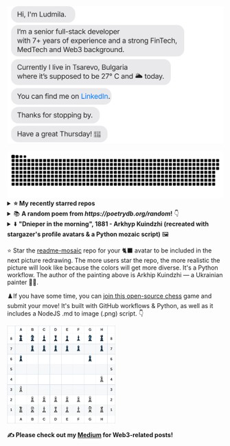 [![](https://raw.githubusercontent.com/milaabl/milaabl/main/chat.svg)](https://www.linkedin.com/in/ludmila-a-dev/)

<!-- https://github.com/milaabl/milaabl/assets/86361434/c35b0e6f-acf0-435e-920d-b90faa4788ad -->

<img alt="Snake eating my contributions for breakfast🧉" src="https://raw.githubusercontent.com/milaabl/milaabl-readme/preview/github-contribution-grid-snake.svg" />

<details>
<summary>
  <strong>⭐ My recently starred repos </strong>
</summary>
  
<!-- Starred repos start -->
| Name | Url | Stars | Description |
| --- | --- |  --- |  --- |
| the-coder-o/a-bd.me|https://github.com/the-coder-o/a-bd.me|8|My personal website made with Next.js 14 (App Router). Features blog posts, gear list, dark theme and more. Tailwind CSS,  Radix, Framer Motion, and Vercel.|
| Xunzhuo/Xunzhuo|https://github.com/Xunzhuo/Xunzhuo|35|About me|
| zcaceres/interview-prep|https://github.com/zcaceres/interview-prep|1|algos, data structures etc.|
| zcaceres/snoop|https://github.com/zcaceres/snoop|3|Like grep or ack... for the DOM|
| zcaceres/zcaceres|https://github.com/zcaceres/zcaceres|2|Super secret Github profile README thing|
| zcaceres/dotfiles|https://github.com/zcaceres/dotfiles|2|System setup w/dotfiles, tools, and apps automated with Ansible. Forever a WIP.|
| glitch-txs/walletconnect-cafe|https://github.com/glitch-txs/walletconnect-cafe|2|Ethereum-provider implementation with Cafe (global state manager)|
| glitch-txs/metamask-csp-firefox|https://github.com/glitch-txs/metamask-csp-firefox|4|MetaMask is blocked by Firefox when using CSP|
| glitch-txs/next-auth|https://github.com/glitch-txs/next-auth|1|Authentication for the Web.|
| michaelsbradleyjr/nim-notcurses|https://github.com/michaelsbradleyjr/nim-notcurses|28|Nim wrapper for Notcurses: blingful TUIs and character graphics|
| arianXdev/hardhat-jest|https://github.com/arianXdev/hardhat-jest|10|A Hardhat plugin that allows you to use Jest easily!|
| przemek890/Gender_prediction|https://github.com/przemek890/Gender_prediction|4|An application that utilizes camera input to predict a person's gender using a convolutional layer in PyTorch.|
| pieralukasz/pixel-recruitment-task|https://github.com/pieralukasz/pixel-recruitment-task|1|Zadanie rekrutacyjne Pixel Technology|
| SaraRasoulian/oop-solid-patterns|https://github.com/SaraRasoulian/oop-solid-patterns|14|💎  An educational repository for OOP, SOLID and Design Patterns|
| BogdanMFometescu/resume-builder|https://github.com/BogdanMFometescu/resume-builder|11|Django-based web application that allows users to create, update, and export professional resumes.|
| 0xMimir/Advance-CNN-LSTM-Model-for-Cryptocurrency-Forecasting|https://github.com/0xMimir/Advance-CNN-LSTM-Model-for-Cryptocurrency-Forecasting|7|CNN LSTM model used for predicting cryptocurrencies|
| b-hristov/b-hristov|https://github.com/b-hristov/b-hristov|1||
| CloverGit/CloverGit|https://github.com/CloverGit/CloverGit|7||
| TatevKaren/TatevKaren-data-science-portfolio|https://github.com/TatevKaren/TatevKaren-data-science-portfolio|57|Data Science Portfolio of Tatev Karen Aslanyan including Case Studies and Research Projects that I have completed that solve business problems or introduce new products. Case Study papers, codes, and additional resources are all included.|
| PiotrRut/elonmusk-twitter-notifier|https://github.com/PiotrRut/elonmusk-twitter-notifier|62|AI driven e-mail notifier for tweets mentioning stock from Elon Musk 📈|
| Vendicated/Vencord|https://github.com/Vendicated/Vencord|7335|The cutest Discord client mod|
| yeoman/yo|https://github.com/yeoman/yo|3802|CLI tool for running Yeoman generators|
| matter-labs/zksync-era|https://github.com/matter-labs/zksync-era|2991|zkSync era|
| 0age/create2crunch|https://github.com/0age/create2crunch|432|A Rust program for finding salts that create gas-efficient Ethereum addresses via CREATE2.|
| joshstevens19/ethereum-multicall|https://github.com/joshstevens19/ethereum-multicall|340|Ability to call many ethereum constant function calls in 1 JSONRPC request|
| threshold-network/token-dashboard|https://github.com/threshold-network/token-dashboard|21||
| LimeChain/mongoose-immutable-plugin|https://github.com/LimeChain/mongoose-immutable-plugin|2|Mongoose plugin guarding fields from modifications|
| ankitects/anki|https://github.com/ankitects/anki|17557|Anki's shared backend and web components, and the Qt frontend|
| lightningnetwork/lnd|https://github.com/lightningnetwork/lnd|7523|Lightning Network Daemon ⚡️|
| CoNarrative/mongo-immutable|https://github.com/CoNarrative/mongo-immutable|10|Immutable MongoDB.|

<!-- Starred repos end -->

</details>

<details>
  <summary>📚 <strong>A random poem from <em>https://poetrydb.org/random</em>!</strong> 👇 </summary>

<!-- Start poem -->
# 💮 Alfred Lord Tennyson - The Coming Of Arthur by *Lord Alfred Tennyson*

<p>
    Leodogran, the King of Cameliard,<br/>Had one fair daughter, and none other child;<br/>And she was the fairest of all flesh on earth,<br/>Guinevere, and in her his one delight.<br/><br/>For many a petty king ere Arthur came<br/>Ruled in this isle, and ever waging war<br/>Each upon other, wasted all the land;<br/>And still from time to time the heathen host<br/>Swarmed overseas, and harried what was left.<br/>And so there grew great tracts of wilderness,<br/>Wherein the beast was ever more and more,<br/>But man was less and less, till Arthur came.<br/>For first Aurelius lived and fought and died,<br/>And after him King Uther fought and died,<br/>But either failed to make the kingdom one.<br/>And after these King Arthur for a space,<br/>And through the puissance of his Table Round,<br/>Drew all their petty princedoms under him.<br/>Their king and head, and made a realm, and reigned.<br/><br/>And thus the land of Cameliard was waste,<br/>Thick with wet woods, and many a beast therein,<br/>And none or few to scare or chase the beast;<br/>So that wild dog, and wolf and boar and bear<br/>Came night and day, and rooted in the fields,<br/>And wallowed in the gardens of the King.<br/>And ever and anon the wolf would steal<br/>The children and devour, but now and then,<br/>Her own brood lost or dead, lent her fierce teat<br/>To human sucklings; and the children, housed<br/>In her foul den, there at their meat would growl,<br/>And mock their foster mother on four feet,<br/>Till, straightened, they grew up to wolf-like men,<br/>Worse than the wolves. And King Leodogran<br/>Groaned for the Roman legions here again,<br/>And Csar's eagle: then his brother king,<br/>Urien, assailed him: last a heathen horde,<br/>Reddening the sun with smoke and earth with blood,<br/>And on the spike that split the mother's heart<br/>Spitting the child, brake on him, till, amazed,<br/>He knew not whither he should turn for aid.<br/><br/>But--for he heard of Arthur newly crowned,<br/>Though not without an uproar made by those<br/>Who cried, `He is not Uther's son'--the King<br/>Sent to him, saying, `Arise, and help us thou!<br/>For here between the man and beast we die.'<br/><br/>And Arthur yet had done no deed of arms,<br/>But heard the call, and came: and Guinevere<br/>Stood by the castle walls to watch him pass;<br/>But since he neither wore on helm or shield<br/>The golden symbol of his kinglihood,<br/>But rode a simple knight among his knights,<br/>And many of these in richer arms than he,<br/>She saw him not, or marked not, if she saw,<br/>One among many, though his face was bare.<br/>But Arthur, looking downward as he past,<br/>Felt the light of her eyes into his life<br/>Smite on the sudden, yet rode on, and pitched<br/>His tents beside the forest. Then he drave<br/>The heathen; after, slew the beast, and felled<br/>The forest, letting in the sun, and made<br/>Broad pathways for the hunter and the knight<br/>And so returned.<br/><br/>For while he lingered there,<br/>A doubt that ever smouldered in the hearts<br/>Of those great Lords and Barons of his realm<br/>Flashed forth and into war: for most of these,<br/>Colleaguing with a score of petty kings,<br/>Made head against him, crying, `Who is he<br/>That he should rule us? who hath proven him<br/>King Uther's son? for lo! we look at him,<br/>And find nor face nor bearing, limbs nor voice,<br/>Are like to those of Uther whom we knew.<br/>This is the son of Gorlos, not the King;<br/>This is the son of Anton, not the King.'<br/><br/>And Arthur, passing thence to battle, felt<br/>Travail, and throes and agonies of the life,<br/>Desiring to be joined with Guinevere;<br/>And thinking as he rode, `Her father said<br/>That there between the man and beast they die.<br/>Shall I not lift her from this land of beasts<br/>Up to my throne, and side by side with me?<br/>What happiness to reign a lonely king,<br/>Vext--O ye stars that shudder over me,<br/>O earth that soundest hollow under me,<br/>Vext with waste dreams? for saving I be joined<br/>To her that is the fairest under heaven,<br/>I seem as nothing in the mighty world,<br/>And cannot will my will, nor work my work<br/>Wholly, nor make myself in mine own realm<br/>Victor and lord. But were I joined with her,<br/>Then might we live together as one life,<br/>And reigning with one will in everything<br/>Have power on this dark land to lighten it,<br/>And power on this dead world to make it live.'<br/><br/>Thereafter--as he speaks who tells the tale--<br/>When Arthur reached a field-of-battle bright<br/>With pitched pavilions of his foe, the world<br/>Was all so clear about him, that he saw<br/>The smallest rock far on the faintest hill,<br/>And even in high day the morning star.<br/>So when the King had set his banner broad,<br/>At once from either side, with trumpet-blast,<br/>And shouts, and clarions shrilling unto blood,<br/>The long-lanced battle let their horses run.<br/>And now the Barons and the kings prevailed,<br/>And now the King, as here and there that war<br/>Went swaying; but the Powers who walk the world<br/>Made lightnings and great thunders over him,<br/>And dazed all eyes, till Arthur by main might,<br/>And mightier of his hands with every blow,<br/>And leading all his knighthood threw the kings<br/>Cardos, Urien, Cradlemont of Wales,<br/>Claudias, and Clariance of Northumberland,<br/>The King Brandagoras of Latangor,<br/>With Anguisant of Erin, Morganore,<br/>And Lot of Orkney. Then, before a voice<br/>As dreadful as the shout of one who sees<br/>To one who sins, and deems himself alone<br/>And all the world asleep, they swerved and brake<br/>Flying, and Arthur called to stay the brands<br/>That hacked among the flyers, `Ho! they yield!'<br/>So like a painted battle the war stood<br/>Silenced, the living quiet as the dead,<br/>And in the heart of Arthur joy was lord.<br/>He laughed upon his warrior whom he loved<br/>And honoured most. `Thou dost not doubt me King,<br/>So well thine arm hath wrought for me today.'<br/>`Sir and my liege,' he cried, `the fire of God<br/>Descends upon thee in the battle-field:<br/>I know thee for my King!' Whereat the two,<br/>For each had warded either in the fight,<br/>Sware on the field of death a deathless love.<br/>And Arthur said, `Man's word is God in man:<br/>Let chance what will, I trust thee to the death.'<br/><br/>Then quickly from the foughten field he sent<br/>Ulfius, and Brastias, and Bedivere,<br/>His new-made knights, to King Leodogran,<br/>Saying, `If I in aught have served thee well,<br/>Give me thy daughter Guinevere to wife.'<br/><br/>Whom when he heard, Leodogran in heart<br/>Debating--`How should I that am a king,<br/>However much he holp me at my need,<br/>Give my one daughter saving to a king,<br/>And a king's son?'--lifted his voice, and called<br/>A hoary man, his chamberlain, to whom<br/>He trusted all things, and of him required<br/>His counsel: `Knowest thou aught of Arthur's birth?'<br/><br/>Then spake the hoary chamberlain and said,<br/>`Sir King, there be but two old men that know:<br/>And each is twice as old as I; and one<br/>Is Merlin, the wise man that ever served<br/>King Uther through his magic art; and one<br/>Is Merlin's master (so they call him) Bleys,<br/>Who taught him magic, but the scholar ran<br/>Before the master, and so far, that Bleys,<br/>Laid magic by, and sat him down, and wrote<br/>All things and whatsoever Merlin did<br/>In one great annal-book, where after-years<br/>Will learn the secret of our Arthur's birth.'<br/><br/>To whom the King Leodogran replied,<br/>`O friend, had I been holpen half as well<br/>By this King Arthur as by thee today,<br/>Then beast and man had had their share of me:<br/>But summon here before us yet once more<br/>Ulfius, and Brastias, and Bedivere.'<br/><br/>Then, when they came before him, the King said,<br/>`I have seen the cuckoo chased by lesser fowl,<br/>And reason in the chase: but wherefore now<br/>Do these your lords stir up the heat of war,<br/>Some calling Arthur born of Gorlos,<br/>Others of Anton? Tell me, ye yourselves,<br/>Hold ye this Arthur for King Uther's son?'<br/><br/>And Ulfius and Brastias answered, `Ay.'<br/>Then Bedivere, the first of all his knights<br/>Knighted by Arthur at his crowning, spake--<br/>For bold in heart and act and word was he,<br/>Whenever slander breathed against the King--<br/><br/>`Sir, there be many rumours on this head:<br/>For there be those who hate him in their hearts,<br/>Call him baseborn, and since his ways are sweet,<br/>And theirs are bestial, hold him less than man:<br/>And there be those who deem him more than man,<br/>And dream he dropt from heaven: but my belief<br/>In all this matter--so ye care to learn--<br/>Sir, for ye know that in King Uther's time<br/>The prince and warrior Gorlos, he that held<br/>Tintagil castle by the Cornish sea,<br/>Was wedded with a winsome wife, Ygerne:<br/>And daughters had she borne him,--one whereof,<br/>Lot's wife, the Queen of Orkney, Bellicent,<br/>Hath ever like a loyal sister cleaved<br/>To Arthur,--but a son she had not borne.<br/>And Uther cast upon her eyes of love:<br/>But she, a stainless wife to Gorlos,<br/>So loathed the bright dishonour of his love,<br/>That Gorlos and King Uther went to war:<br/>And overthrown was Gorlos and slain.<br/>Then Uther in his wrath and heat besieged<br/>Ygerne within Tintagil, where her men,<br/>Seeing the mighty swarm about their walls,<br/>Left her and fled, and Uther entered in,<br/>And there was none to call to but himself.<br/>So, compassed by the power of the King,<br/>Enforced was she to wed him in her tears,<br/>And with a shameful swiftness: afterward,<br/>Not many moons, King Uther died himself,<br/>Moaning and wailing for an heir to rule<br/>After him, lest the realm should go to wrack.<br/>And that same night, the night of the new year,<br/>By reason of the bitterness and grief<br/>That vext his mother, all before his time<br/>Was Arthur born, and all as soon as born<br/>Delivered at a secret postern-gate<br/>To Merlin, to be holden far apart<br/>Until his hour should come; because the lords<br/>Of that fierce day were as the lords of this,<br/>Wild beasts, and surely would have torn the child<br/>Piecemeal among them, had they known; for each<br/>But sought to rule for his own self and hand,<br/>And many hated Uther for the sake<br/>Of Gorlos. Wherefore Merlin took the child,<br/>And gave him to Sir Anton, an old knight<br/>And ancient friend of Uther; and his wife<br/>Nursed the young prince, and reared him with her own;<br/>And no man knew. And ever since the lords<br/>Have foughten like wild beasts among themselves,<br/>So that the realm has gone to wrack: but now,<br/>This year, when Merlin (for his hour had come)<br/>Brought Arthur forth, and set him in the hall,<br/>Proclaiming, "Here is Uther's heir, your king,"<br/>A hundred voices cried, "Away with him!<br/>No king of ours! a son of Gorlos he,<br/>Or else the child of Anton, and no king,<br/>Or else baseborn." Yet Merlin through his craft,<br/>And while the people clamoured for a king,<br/>Had Arthur crowned; but after, the great lords<br/>Banded, and so brake out in open war.'<br/><br/>Then while the King debated with himself<br/>If Arthur were the child of shamefulness,<br/>Or born the son of Gorlos, after death,<br/>Or Uther's son, and born before his time,<br/>Or whether there were truth in anything<br/>Said by these three, there came to Cameliard,<br/>With Gawain and young Modred, her two sons,<br/>Lot's wife, the Queen of Orkney, Bellicent;<br/>Whom as he could, not as he would, the King<br/>Made feast for, saying, as they sat at meat,<br/><br/>`A doubtful throne is ice on summer seas.<br/>Ye come from Arthur's court. Victor his men<br/>Report him! Yea, but ye--think ye this king--<br/>So many those that hate him, and so strong,<br/>So few his knights, however brave they be--<br/>Hath body enow to hold his foemen down?'<br/><br/>`O King,' she cried, `and I will tell thee: few,<br/>Few, but all brave, all of one mind with him;<br/>For I was near him when the savage yells<br/>Of Uther's peerage died, and Arthur sat<br/>Crowned on the das, and his warriors cried,<br/>"Be thou the king, and we will work thy will<br/>Who love thee." Then the King in low deep tones,<br/>And simple words of great authority,<br/>Bound them by so strait vows to his own self,<br/>That when they rose, knighted from kneeling, some<br/>Were pale as at the passing of a ghost,<br/>Some flushed, and others dazed, as one who wakes<br/>Half-blinded at the coming of a light.<br/><br/>`But when he spake and cheered his Table Round<br/>With large, divine, and comfortable words,<br/>Beyond my tongue to tell thee--I beheld<br/>From eye to eye through all their Order flash<br/>A momentary likeness of the King:<br/>And ere it left their faces, through the cross<br/>And those around it and the Crucified,<br/>Down from the casement over Arthur, smote<br/>Flame-colour, vert and azure, in three rays,<br/>One falling upon each of three fair queens,<br/>Who stood in silence near his throne, the friends<br/>Of Arthur, gazing on him, tall, with bright<br/>Sweet faces, who will help him at his need.<br/><br/>`And there I saw mage Merlin, whose vast wit<br/>And hundred winters are but as the hands<br/>Of loyal vassals toiling for their liege.<br/><br/>`And near him stood the Lady of the Lake,<br/>Who knows a subtler magic than his own--<br/>Clothed in white samite, mystic, wonderful.<br/>She gave the King his huge cross-hilted sword,<br/>Whereby to drive the heathen out: a mist<br/>Of incense curled about her, and her face<br/>Wellnigh was hidden in the minster gloom;<br/>But there was heard among the holy hymns<br/>A voice as of the waters, for she dwells<br/>Down in a deep; calm, whatsoever storms<br/>May shake the world, and when the surface rolls,<br/>Hath power to walk the waters like our Lord.<br/><br/>`There likewise I beheld Excalibur<br/>Before him at his crowning borne, the sword<br/>That rose from out the bosom of the lake,<br/>And Arthur rowed across and took it--rich<br/>With jewels, elfin Urim, on the hilt,<br/>Bewildering heart and eye--the blade so bright<br/>That men are blinded by it--on one side,<br/>Graven in the oldest tongue of all this world,<br/>"Take me," but turn the blade and ye shall see,<br/>And written in the speech ye speak yourself,<br/>"Cast me away!" And sad was Arthur's face<br/>Taking it, but old Merlin counselled him,<br/>"Take thou and strike! the time to cast away<br/>Is yet far-off." So this great brand the king<br/>Took, and by this will beat his foemen down.'<br/><br/>Thereat Leodogran rejoiced, but thought<br/>To sift his doubtings to the last, and asked,<br/>Fixing full eyes of question on her face,<br/>`The swallow and the swift are near akin,<br/>But thou art closer to this noble prince,<br/>Being his own dear sister;' and she said,<br/>`Daughter of Gorlos and Ygerne am I;'<br/>`And therefore Arthur's sister?' asked the King.<br/>She answered, `These be secret things,' and signed<br/>To those two sons to pass, and let them be.<br/>And Gawain went, and breaking into song<br/>Sprang out, and followed by his flying hair<br/>Ran like a colt, and leapt at all he saw:<br/>But Modred laid his ear beside the doors,<br/>And there half-heard; the same that afterward<br/>Struck for the throne, and striking found his doom.<br/><br/>And then the Queen made answer, `What know I?<br/>For dark my mother was in eyes and hair,<br/>And dark in hair and eyes am I; and dark<br/>Was Gorlos, yea and dark was Uther too,<br/>Wellnigh to blackness; but this King is fair<br/>Beyond the race of Britons and of men.<br/>Moreover, always in my mind I hear<br/>A cry from out the dawning of my life,<br/>A mother weeping, and I hear her say,<br/>"O that ye had some brother, pretty one,<br/>To guard thee on the rough ways of the world."'<br/><br/>`Ay,' said the King, `and hear ye such a cry?<br/>But when did Arthur chance upon thee first?'<br/><br/>`O King!' she cried, `and I will tell thee true:<br/>He found me first when yet a little maid:<br/>Beaten I had been for a little fault<br/>Whereof I was not guilty; and out I ran<br/>And flung myself down on a bank of heath,<br/>And hated this fair world and all therein,<br/>And wept, and wished that I were dead; and he--<br/>I know not whether of himself he came,<br/>Or brought by Merlin, who, they say, can walk<br/>Unseen at pleasure--he was at my side,<br/>And spake sweet words, and comforted my heart,<br/>And dried my tears, being a child with me.<br/>And many a time he came, and evermore<br/>As I grew greater grew with me; and sad<br/>At times he seemed, and sad with him was I,<br/>Stern too at times, and then I loved him not,<br/>But sweet again, and then I loved him well.<br/>And now of late I see him less and less,<br/>But those first days had golden hours for me,<br/>For then I surely thought he would be king.<br/><br/>`But let me tell thee now another tale:<br/>For Bleys, our Merlin's master, as they say,<br/>Died but of late, and sent his cry to me,<br/>To hear him speak before he left his life.<br/>Shrunk like a fairy changeling lay the mage;<br/>And when I entered told me that himself<br/>And Merlin ever served about the King,<br/>Uther, before he died; and on the night<br/>When Uther in Tintagil past away<br/>Moaning and wailing for an heir, the two<br/>Left the still King, and passing forth to breathe,<br/>Then from the castle gateway by the chasm<br/>Descending through the dismal night--a night<br/>In which the bounds of heaven and earth were lost--<br/>Beheld, so high upon the dreary deeps<br/>It seemed in heaven, a ship, the shape thereof<br/>A dragon winged, and all from stern to stern<br/>Bright with a shining people on the decks,<br/>And gone as soon as seen. And then the two<br/>Dropt to the cove, and watched the great sea fall,<br/>Wave after wave, each mightier than the last,<br/>Till last, a ninth one, gathering half the deep<br/>And full of voices, slowly rose and plunged<br/>Roaring, and all the wave was in a flame:<br/>And down the wave and in the flame was borne<br/>A naked babe, and rode to Merlin's feet,<br/>Who stoopt and caught the babe, and cried "The King!<br/>Here is an heir for Uther!" And the fringe<br/>Of that great breaker, sweeping up the strand,<br/>Lashed at the wizard as he spake the word,<br/>And all at once all round him rose in fire,<br/>So that the child and he were clothed in fire.<br/>And presently thereafter followed calm,<br/>Free sky and stars: "And this the same child," he said,<br/>"Is he who reigns; nor could I part in peace<br/>Till this were told." And saying this the seer<br/>Went through the strait and dreadful pass of death,<br/>Not ever to be questioned any more<br/>Save on the further side; but when I met<br/>Merlin, and asked him if these things were truth--<br/>The shining dragon and the naked child<br/>Descending in the glory of the seas--<br/>He laughed as is his wont, and answered me<br/>In riddling triplets of old time, and said:<br/><br/>`"Rain, rain, and sun! a rainbow in the sky!<br/>A young man will be wiser by and by;<br/>An old man's wit may wander ere he die.<br/>Rain, rain, and sun! a rainbow on the lea!<br/>And truth is this to me, and that to thee;<br/>And truth or clothed or naked let it be.<br/>Rain, sun, and rain! and the free blossom blows:<br/>Sun, rain, and sun! and where is he who knows?<br/>From the great deep to the great deep he goes."<br/><br/>`So Merlin riddling angered me; but thou<br/>Fear not to give this King thy only child,<br/>Guinevere: so great bards of him will sing<br/>Hereafter; and dark sayings from of old<br/>Ranging and ringing through the minds of men,<br/>And echoed by old folk beside their fires<br/>For comfort after their wage-work is done,<br/>Speak of the King; and Merlin in our time<br/>Hath spoken also, not in jest, and sworn<br/>Though men may wound him that he will not die,<br/>But pass, again to come; and then or now<br/>Utterly smite the heathen underfoot,<br/>Till these and all men hail him for their king.'<br/><br/>She spake and King Leodogran rejoiced,<br/>But musing, `Shall I answer yea or nay?'<br/>Doubted, and drowsed, nodded and slept, and saw,<br/>Dreaming, a slope of land that ever grew,<br/>Field after field, up to a height, the peak<br/>Haze-hidden, and thereon a phantom king,<br/>Now looming, and now lost; and on the slope<br/>The sword rose, the hind fell, the herd was driven,<br/>Fire glimpsed; and all the land from roof and rick,<br/>In drifts of smoke before a rolling wind,<br/>Streamed to the peak, and mingled with the haze<br/>And made it thicker; while the phantom king<br/>Sent out at times a voice; and here or there<br/>Stood one who pointed toward the voice, the rest<br/>Slew on and burnt, crying, `No king of ours,<br/>No son of Uther, and no king of ours;'<br/>Till with a wink his dream was changed, the haze<br/>Descended, and the solid earth became<br/>As nothing, but the King stood out in heaven,<br/>Crowned. And Leodogran awoke, and sent<br/>Ulfius, and Brastias and Bedivere,<br/>Back to the court of Arthur answering yea.<br/><br/>Then Arthur charged his warrior whom he loved<br/>And honoured most, Sir Lancelot, to ride forth<br/>And bring the Queen;--and watched him from the gates:<br/>And Lancelot past away among the flowers,<br/>(For then was latter April) and returned<br/>Among the flowers, in May, with Guinevere.<br/>To whom arrived, by Dubric the high saint,<br/>Chief of the church in Britain, and before<br/>The stateliest of her altar-shrines, the King<br/>That morn was married, while in stainless white,<br/>The fair beginners of a nobler time,<br/>And glorying in their vows and him, his knights<br/>Stood around him, and rejoicing in his joy.<br/>Far shone the fields of May through open door,<br/>The sacred altar blossomed white with May,<br/>The Sun of May descended on their King,<br/>They gazed on all earth's beauty in their Queen,<br/>Rolled incense, and there past along the hymns<br/>A voice as of the waters, while the two<br/>Sware at the shrine of Christ a deathless love:<br/>And Arthur said, `Behold, thy doom is mine.<br/>Let chance what will, I love thee to the death!'<br/>To whom the Queen replied with drooping eyes,<br/>`King and my lord, I love thee to the death!'<br/>And holy Dubric spread his hands and spake,<br/>`Reign ye, and live and love, and make the world<br/>Other, and may thy Queen be one with thee,<br/>And all this Order of thy Table Round<br/>Fulfil the boundless purpose of their King!'<br/><br/>So Dubric said; but when they left the shrine<br/>Great Lords from Rome before the portal stood,<br/>In scornful stillness gazing as they past;<br/>Then while they paced a city all on fire<br/>With sun and cloth of gold, the trumpets blew,<br/>And Arthur's knighthood sang before the King:--<br/><br/>`Blow, trumpet, for the world is white with May;<br/>Blow trumpet, the long night hath rolled away!<br/>Blow through the living world--"Let the King reign."<br/><br/>`Shall Rome or Heathen rule in Arthur's realm?<br/>Flash brand and lance, fall battleaxe upon helm,<br/>Fall battleaxe, and flash brand! Let the King reign.<br/><br/>`Strike for the King and live! his knights have heard<br/>That God hath told the King a secret word.<br/>Fall battleaxe, and flash brand! Let the King reign.<br/><br/>`Blow trumpet! he will lift us from the dust.<br/>Blow trumpet! live the strength and die the lust!<br/>Clang battleaxe, and clash brand! Let the King reign.<br/><br/>`Strike for the King and die! and if thou diest,<br/>The King is King, and ever wills the highest.<br/>Clang battleaxe, and clash brand! Let the King reign.<br/><br/>`Blow, for our Sun is mighty in his May!<br/>Blow, for our Sun is mightier day by day!<br/>Clang battleaxe, and clash brand! Let the King reign.<br/><br/>`The King will follow Christ, and we the King<br/>In whom high God hath breathed a secret thing.<br/>Fall battleaxe, and flash brand! Let the King reign.'<br/><br/>So sang the knighthood, moving to their hall.<br/>There at the banquet those great Lords from Rome,<br/>The slowly-fading mistress of the world,<br/>Strode in, and claimed their tribute as of yore.<br/>But Arthur spake, `Behold, for these have sworn<br/>To wage my wars, and worship me their King;<br/>The old order changeth, yielding place to new;<br/>And we that fight for our fair father Christ,<br/>Seeing that ye be grown too weak and old<br/>To drive the heathen from your Roman wall,<br/>No tribute will we pay:' so those great lords<br/>Drew back in wrath, and Arthur strove with Rome.<br/><br/>And Arthur and his knighthood for a space<br/>Were all one will, and through that strength the King<br/>Drew in the petty princedoms under him,<br/>Fought, and in twelve great battles overcame<br/>The heathen hordes, and made a realm and reigned.
</p>

***
<!-- End poem -->
</details>

<details>
<summary>
  ⬇️ <strong>"Dnieper in the morning", 1881 - Arkhyp Kuindzhi (recreated with stargazer's profile avatars & a Python mozaic script)</strong> 🖼️
</summary>

<img width="49%" src="https://raw.githubusercontent.com/milaabl/readme-mosaic/main/data/input.jpg" alt="Original picture"/>
<img width="49%" src="https://raw.githubusercontent.com/milaabl/readme-mosaic/main/data/output.jpg" alt="Output picture"/>
<img width="70%" src="https://raw.githubusercontent.com/milaabl/readme-mosaic/main/data/output.gif" alt="Output GIF"/>
</details>

⭐ Star the [readme-mosaic](https://github.com/milaabl/readme-mosaic) repo for your 🐈‍⬛ avatar to be included in the next picture redrawing. The more users star the repo, the more realistic the picture will look like because the colors will get more diverse. It's a Python workflow. The author of the painting above is Arkhip Kuindzhi — a Ukrainian painter 💙💛.

♟️If you have some time, you can [join this open-source chess](https://github.com/milaabl/readme-chess) game and submit your move! It's built with GitHub workflows & Python, as well as it includes a NodeJS .md to image (.png) script. 👇

<a href="https://github.com/milaabl/readme-chess/blob/master/README.md"><img src="https://raw.githubusercontent.com/milaabl/readme-chess/master/chess.png" alt="README chess dynamic game preview" width="50%" /></a>

<strong>✍️ Please check out my <a href="https://medium.com/@milaabl2405">Medium</a> for Web3-related posts!</strong>
